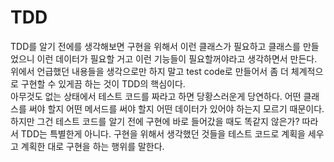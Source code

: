 # TDD
TDD를 알기 전에를 생각해보면 구현을 위해서 이런 클래스가 필요하고  클래스를 만들었으니 이런 데이터가 필요할 거고 이런 기능들이 필요할꺼야라고 생각하면서 만든다.      
위에서 언급했던 내용들을 생각으로만 하지 말고 test code로 만들어서 좀 더 체계적으로 구현할 수 있게끔 하는 것이 TDD의 핵심이다.    
아무것도 없는 상태에서 테스트 코드를 짜라고 하면 당황스러운게 당연하다. 어떤 클래스를 써야 할지 어떤 메서드를 써야 할지 어떤 데이터가 있어야 하는지 모르기 때문이다. 하지만 그건 테스트 코드를 알기 전에 구현에 바로 들어갔을 때도 똑같지 않은가? 따라서 TDD는 특별한게 아니다. 구현을 위해서 생각했던 것들을 테스트 코드로 계획을 세우고 계획한 대로 구현을 하는 행위를 말한다.

